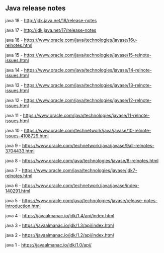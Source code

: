 
## Java release notes 


java 18 - http://jdk.java.net/18/release-notes

java 17 - http://jdk.java.net/17/release-notes

java 16 - https://www.oracle.com/java/technologies/javase/16u-relnotes.html

java 15 - https://www.oracle.com/java/technologies/javase/15-relnote-issues.html

java 14 - https://www.oracle.com/java/technologies/javase/14-relnote-issues.html

java 13 - https://www.oracle.com/java/technologies/javase/13-relnote-issues.html

java 12 - https://www.oracle.com/java/technologies/javase/12-relnote-issues.html

java 11 - https://www.oracle.com/java/technologies/javase/11-relnote-issues.html

java 10 - https://www.oracle.com/technetwork/java/javase/10-relnote-issues-4108729.html

java 9 - https://www.oracle.com/technetwork/java/javase/9all-relnotes-3704433.html

java 8 - https://www.oracle.com/java/technologies/javase/8-relnotes.html

java 7 - https://www.oracle.com/java/technologies/javase/jdk7-relnotes.html

java 6 - https://www.oracle.com/technetwork/java/javase/index-140291.html

java 5 - https://www.oracle.com/java/technologies/javase/release-notes-Introduction.html

java 4 - https://javaalmanac.io/jdk/1.4/api/index.html

java 3 - https://javaalmanac.io/jdk/1.3/api/index.html

java 2 - https://javaalmanac.io/jdk/1.2/api/index.html

java 1 - https://javaalmanac.io/jdk/1.0/api/

